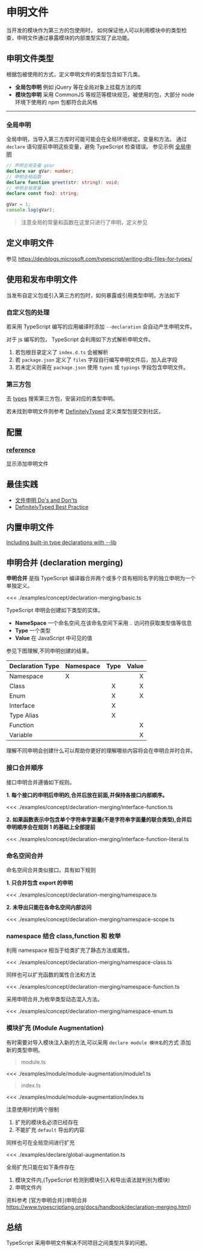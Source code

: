 # 申明文件

当开发的模块作为第三方的包使用时， 如何保证他人可以利用模块中的类型检查，申明文件通过暴露模块的内部类型实现了此功能。


## 申明文件类型
根据包被使用的方式，定义申明文件的类型包含如下几类。

* **全局包申明** 例如 jQuery 等在全局对象上挂载方法的库
* **模块包申明** 采用 CommonJS 等规范等模块规范，被使用的包，大部分 node 环境下使用的 npm 包都符合此风格
* ****



### 全局申明
全局申明，当导入第三方库时可能可能会在全局环境绑定。变量和方法。
通过 `declare` 语句提前申明这些变量，避免 TypeScript 检查错误。
参见示例 [全局申明](./global-declare.ts)

```ts
// 声明全局变量 gVar
declare var gVar: number;
// 申明全局函数
declare function greet(str: string): void;
// 申明全局常量
declare const foo2: string;

gVar = 1;
console.log(gVar);
```

> 注意全局的常量和函数在这里只进行了申明，定义参见


## 定义申明文件
参见 https://devblogs.microsoft.com/typescript/writing-dts-files-for-types/


## 使用和发布申明文件

当发布自定义包或引入第三方的包时，如何暴露或引用类型申明，方法如下

### 自定义包的处理
若采用 TypeScript 编写的应用编译时添加 `--declaration` 会自动产生申明文件。

对于 js 编写的包， TypeScript 会利用如下方式解析申明文件。

1. 若包根目录定义了 `index.d.ts` 会被解析
2. 若 `package.json` 定义了 `files` 字段自行编写申明文件后，加入此字段
3. 若未定义则需在 `package.json` 使用 `types` 或 `typings` 字段包含申明文件。


### 第三方包
去 [types](https://microsoft.github.io/TypeSearch/) 搜索第三方包，安装对应的类型申明。

若未找到申明文件则参考 [DefinitelyTyped](https://github.com/DefinitelyTyped/DefinitelyTyped) 定义类型包提交到社区。

## 配置
<!-- TODO: 补充讲解 reference 的资料 -->
### [reference](https://www.typescriptlang.org/v2/docs/handbook/release-notes/overview.html#-reference-lib--reference-directives)
显示添加申明文件 

## 最佳实践
* [文件申明 Do's and Don'ts](https://www.typescriptlang.org/docs/handbook/declaration-files/do-s-and-don-ts.html)
* [DefinitelyTyped Best Practice](http://definitelytyped.org/guides/best-practices.html)


##  内置申明文件

<!-- TODO: 补充此处讲解 -->
[Including built-in type declarations with --lib](https://www.typescriptlang.org/v2/docs/handbook/release-notes/overview.html#including-built-in-type-declarations-with---lib)

##  申明合并 (declaration merging)
**申明合并** 是指 TypeScript 编译器合并两个或多个具有相同名字的独立申明为一个单独定义。

<<< ./examples/concept/declaration-merging/basic.ts

TypeScript 申明会创建如下类型的实体。
* **NameSpace** 一个命名空间,在该命名空间下采用 `.` 访问符获取类型值等信息
* **Type** 一个类型
* **Value** 在 JavaScript 中可见的值

参见下图理解,不同申明创建的结果。

| Declaration Type | Namespace | Type  | Value |
| :--------------- | :-------- | :---: | ----: |
| Namespace        | X         |       |     X |
| Class            |           |   X   |     X |
| Enum             |           |   X   |     X |
| Interface        |           |   X   |       |
| Type Alias       |           |   X   |       |
| Function         |           |       |     X |
| Variable         |           |       |     X |

理解不同申明会创建什么可以帮助你更好的理解哪些内容将会在申明合并时合并。

### 接口合并顺序
接口申明合并遵循如下规则。

**1. 每个接口的申明后申明的,合并后放在前面,并保持各接口内部顺序。**

<<< ./examples/concept/declaration-merging/interface-function.ts

**2. 如果函数表示中包含单个字符串字面量(不是字符串字面量的联合类型),合并后申明顺序会在规则 1 的基础上全部提前**

<<< ./examples/concept/declaration-merging/interface-function-literal.ts

### 命名空间合并
命名空间合并类似接口。具有如下规则

**1. 只合并包含 export 的申明**

<<< ./examples/concept/declaration-merging/namespace.ts


**2. 未导出只能在各命名空间内部访问**

<<< ./examples/concept/declaration-merging/namespace-scope.ts

### namespace 结合 class,function 和 枚举
利用 namespace 相当于给类扩充了静态方法或属性。

<<< ./examples/concept/declaration-merging/namespace-class.ts

同样也可以扩充函数的属性合法和方法

<<< ./examples/concept/declaration-merging/namespace-function.ts

采用申明合并,为枚举类型动态混入方法。

<<< ./examples/concept/declaration-merging/namespace-enum.ts

###  模块扩充 (Module Augmentation)
有时需要对导入模块注入新的方法,可以采用 `declare module 模块名`的方式
添加新的类型申明。

> module.ts

<<< ./examples/module/module-augmentation/module1.ts

> index.ts

<<< ./examples/module/module-augmentation/index.ts

注意使用时的两个限制
1. 扩充的模块名必须已经存在
2. 不能扩充 `default` 导出的内容

同样也可在全局空间进行扩充

<<< ./examples/declare/global-augmentation.ts

全局扩充只能在如下条件存在
1. 模块文件内,(TypeScript 检测到模块引入和导出语法就判别为模块)
2. 申明文件内

资料参考 [官方申明合并](申明合并 https://www.typescriptlang.org/docs/handbook/declaration-merging.html)

## 总结
TypeScript 采用申明文件解决不同项目之间类型共享的问题。